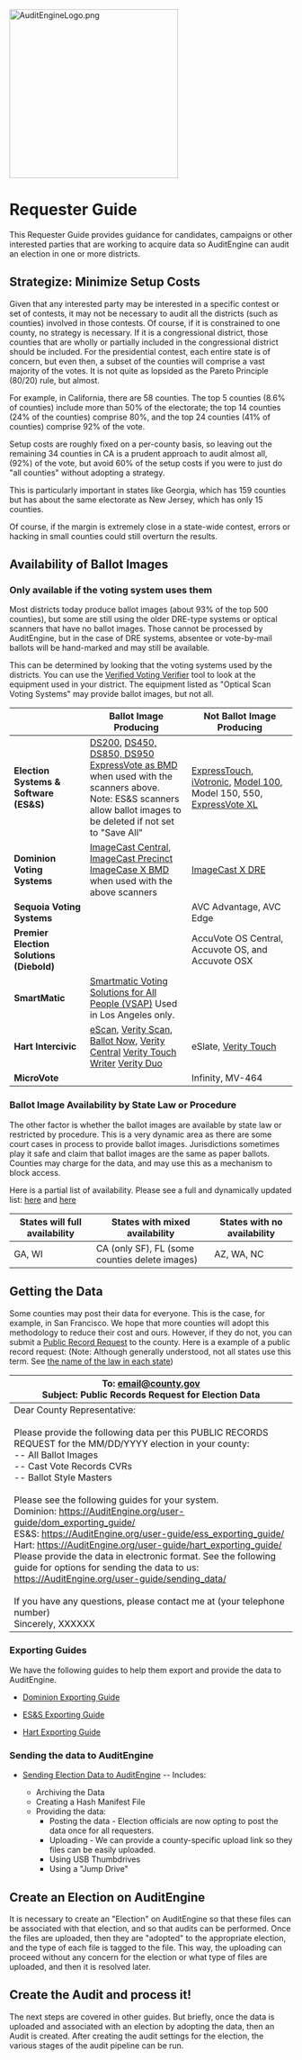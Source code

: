<link rel="icon" type="image/x-icon" href="https://mapper.auditengine.org/assets/images/A.png">
<img src="https://copswiki.org/w/pub/Common/AuditEngine/AuditEngineLogo.png" alt="AuditEngineLogo.png" width='300' />



# Requester Guide

This Requester Guide provides guidance for candidates, campaigns or other interested parties that are working to acquire data so AuditEngine can audit an election in one or more districts.

## Strategize: Minimize Setup Costs

Given that any interested party may be interested in a specific contest or set of contests, it may not be necessary to audit all the districts (such as counties) involved in those contests. Of course, if it is constrained to one county, no strategy is necessary. If it is a congressional district, those counties that are wholly or partially included in the congressional district should be included. For the presidential contest, each entire state is of concern, but even then, a subset of the counties will comprise a vast majority of the votes. It is not quite as lopsided as the Pareto Principle (80/20) rule, but almost.

For example, in California, there are 58 counties. The top 5 counties (8.6% of counties) include more than 50% of the electorate; the top 14 counties (24% of the counties) comprise 80%, and the top 24 counties (41% of counties) comprise 92% of the vote. 

Setup costs are roughly fixed on a per-county basis, so leaving out the remaining 34 counties in CA is a prudent approach to audit almost all, (92%) of the vote, but avoid 60% of the setup costs if you were to just do "all counties" without adopting a strategy. 

This is particularly important in states like Georgia, which has 159 counties but has about the same electorate as New Jersey, which has only 15 counties. 

Of course, if the margin is extremely close in a state-wide contest, errors or hacking in small counties could still overturn the results.

## Availability of Ballot Images

### Only available if the voting system uses them

Most districts today produce ballot images (about 93% of the top 500 counties), but some are still using the older DRE-type systems or optical scanners that have no ballot images. Those cannot be processed by AuditEngine, but in the case of DRE systems, absentee or vote-by-mail ballots will be hand-marked and may still be available.

This can be determined by looking that the voting systems used by the districts. You can use the [Verified Voting Verifier](https://verifiedvoting.org/verifier/) tool to look at the equipment used in your district. The equipment listed as "Optical Scan Voting Systems" may provide ballot images, but not all.

|                                          | Ballot Image Producing                                       | Not Ballot Image Producing                                   |
| ---------------------------------------- | ------------------------------------------------------------ | ------------------------------------------------------------ |
| **Election Systems & Software (ES&S)**   | [DS200](https://verifiedvoting.org/election-system/ess-ds200/), [DS450, DS850, DS950](https://verifiedvoting.org/election-system/ess-ds850-ds450/)<br />[ExpressVote as BMD](https://verifiedvoting.org/election-system/ess-expressvote/) when used with the scanners above.<br />Note: ES&S scanners allow ballot images to be deleted if not set to "Save All" | [ExpressTouch](https://verifiedvoting.org/election-system/ess-expresstouch/), [iVotronic](https://verifiedvoting.org/election-system/ess-ivotronic/), [Model 100](https://verifiedvoting.org/election-system/ess-model-100/), Model 150, 550, [ExpressVote XL](https://verifiedvoting.org/election-system/ess-expressvote-xl/) |
| **Dominion Voting Systems**              | [ImageCast Central](https://verifiedvoting.org/election-system/dominion-imagecast-central/), [ImageCast Precinct](https://verifiedvoting.org/election-system/dominion-imagecast-precinct/)<br />[ImageCase X BMD](https://verifiedvoting.org/election-system/dominion-imagecast-x/) when used with the above scanners | [ImageCast X DRE](https://verifiedvoting.org/election-system/dominion-imagecast-x/) |
| **Sequoia Voting Systems**               |                                                              | AVC Advantage, AVC Edge                                      |
| **Premier Election Solutions (Diebold)** |                                                              | AccuVote OS Central, Accuvote OS, and Accuvote OSX           |
| **SmartMatic**                           | [Smartmatic Voting Solutions for All People (VSAP)](https://verifiedvoting.org/election-system/smartmatic-lac-vsap/) Used in Los Angeles only. |                                                              |
| **Hart Intercivic**                      | [eScan](https://verifiedvoting.org/election-system/hart-intercivic-escan/), [Verity Scan](https://verifiedvoting.org/election-system/hart-intercivic-verity-scan/), [Ballot Now](https://verifiedvoting.org/election-system/hart-intercivic-ballot-now/), [Verity Central](https://verifiedvoting.org/election-system/hart-verity-central/) [Verity Touch Writer](https://verifiedvoting.org/election-system/hart-intercivic-verity-touch-writer/) [Verity Duo](https://verifiedvoting.org/election-system/hart-intercivic-verity-touch-writer-duo/) | eSlate, [Verity Touch](https://verifiedvoting.org/election-system/hart-intercivic-verity-touch/) |
| **MicroVote**                            |                                                              | Infinity, MV-464                                             |

### Ballot Image Availability by State Law or Procedure	

The other factor is whether the ballot images are available by state law or restricted by procedure. This is a very dynamic area as there are some court cases in process to provide ballot images. Jurisdictions sometimes play it safe and claim that ballot images are the same as paper ballots. Counties may charge for the data, and may use this as a mechanism to block access.

Here is a partial list of availability. Please see a full and dynamically updated list: [here](https://en.wikipedia.org/wiki/File:Ballot-foia.png) and [here](https://en.wikipedia.org/wiki/File:Keepimages.png)

| States will full availability | States with mixed availability                 | States with no availability |
| ----------------------------- | ---------------------------------------------- | --------------------------- |
| GA, WI                        | CA (only SF), FL (some counties delete images) | AZ, WA, NC                  |

## Getting the Data

Some counties may post their data for everyone. This is the case, for example, in San Francisco. We hope that more counties will adopt this methodology to reduce their cost and ours. However, if they do not, you can submit a <u>Public Record Request</u> to the county. Here is a example of a public record request: (Note: Although generally understood, not all states use this term. See [the name of the law in each state](https://www.rcfp.org/open-government-sections/foreword/))

| To: email@county.gov <br />Subject: Public Records Request for Election Data |
| ------------------------------------------------------------ |
| Dear County Representative:<br /><br />Please provide the following data per this PUBLIC RECORDS REQUEST for the MM/DD/YYYY election in your county:<br /> -- All Ballot Images<br /> -- Cast Vote Records CVRs<br /> -- Ballot Style Masters<br /><br />Please see the following guides for your system.<br />   Dominion: https://AuditEngine.org/user-guide/dom_exporting_guide/<br />   ES&S: https://AuditEngine.org/user-guide/ess_exporting_guide/<br />   Hart: https://AuditEngine.org/user-guide/hart_exporting_guide/<br />Please provide the data in electronic format. See the following guide for options for sending the data to us:<br />https://AuditEngine.org/user-guide/sending_data/<br /><br />If you have any questions, please contact me at (your telephone number)<br />Sincerely, XXXXXX<br /> |

### Exporting Guides

We have the following guides to help them export and provide the data to AuditEngine.

- [Dominion Exporting Guide](user-guide/dom_exporting_guide.md)

- [ES&S Exporting Guide](user-guide/ess_exporting_guide.md)

- [Hart Exporting Guide](user-guide/hart_exporting_guide.md)

### Sending the data to AuditEngine

- [Sending Election Data to AuditEngine](sending_data.md) -- Includes:

  - Archiving the Data
  - Creating a Hash Manifest File
  - Providing the data:
    - Posting the data - Election officials are now opting to post the data once for all requesters.
    - Uploading - We can provide a county-specific upload link so they files can be easily uploaded.
    - Using USB Thumbdrives
    - Using a "Jump Drive"

## Create an Election on AuditEngine

It is necessary to create an "Election" on AuditEngine so that these files can be associated with that election, and so that audits can be performed. Once the files are uploaded, then they are "adopted" to the appropriate election, and the type of each file is tagged to the file. This way, the uploading can proceed without any concern for the election or what type of files are uploaded, and then it is resolved later.

## Create the Audit and process it!

The next steps are covered in other guides. But briefly, once the data is uploaded and associated with an election by adopting the data, then an Audit is created. After creating the audit settings for the election, the various stages of the audit pipeline can be run.